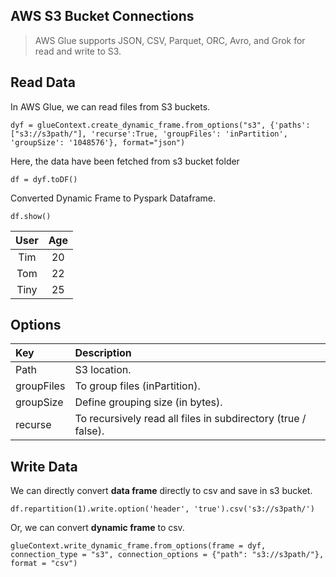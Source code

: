 ## AWS S3 Bucket Connections

> AWS Glue supports JSON, CSV, Parquet, ORC, Avro, and Grok for read and write to S3.

Read Data
-
In AWS Glue, we can read files from S3 buckets.

`
dyf = glueContext.create_dynamic_frame.from_options("s3", {'paths': ["s3://s3path/"], 'recurse':True, 'groupFiles': 'inPartition', 'groupSize': '1048576'}, format="json")
`

Here, the data have been fetched from s3 bucket folder

`df = dyf.toDF()`

Converted Dynamic Frame to Pyspark Dataframe.

`df.show()`

| **User** | **Age** |
|:----:|:---:|
| Tim | 20 |
| Tom | 22 |
| Tiny | 25 |

Options
-

| Key | Description|
|:----|:----------|
| Path | S3 location.|
| groupFiles | To group files (inPartition).|
| groupSize | Define grouping size (in bytes).|
| recurse | To recursively read all files in subdirectory (true / false).|

Write Data
-

We can directly convert **data frame** directly to csv and save in s3 bucket.

`df.repartition(1).write.option('header', 'true').csv('s3://s3path/')`

Or, we can convert **dynamic frame** to csv.

`glueContext.write_dynamic_frame.from_options(frame = dyf,
           connection_type = "s3",
           connection_options = {"path": "s3://s3path/"},
           format = "csv")`



